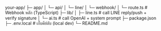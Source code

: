 your-app/
├─ app/
│  └─ api/
│     └─ line/
│        └─ webhook/
│           └─ route.ts          # Webhook หลัก (TypeScript)
├─ lib/
│  ├─ line.ts                    # call LINE reply/push + verify signature
│  └─ ai.ts                      # call OpenAI + system prompt
├─ package.json
├─ .env.local                    # เก็บคีย์ลับ (local dev)
└─ README.md